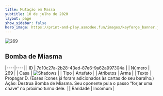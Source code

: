 ```yaml
---
title: Mutação em Massa
subtitle: 10 de julho de 2020
layout: page
show_sidebar: false
hero_image: https://print-and-play.asmodee.fun/images/keyforge_banner.jpg
---
```


![269](https://cdn.keyforgegame.com/media/card_front/pt/479_269_C9C57R97WW83_pt.png)

## Bomba de Miasma

|----|----|
| ID | 7d10c27a-2b28-43ed-87e6-9a62a997304a |
| Número | 269 |
| Casa | ![Shadows](https://archonarcana.com/images/thumb/e/ee/Shadows.png/22px-Shadows.png "Sombras") |
| Tipo | Artefato |
| Atributos | Arma |
| Texto | Propagar D. (Esses ícones já foram adicionados às cartas do seu baralho.) Ação: Destrua Bomba de Miasma.  Seu oponente pula o passo “forjar  uma chave” no próximo turno dele. |
| Raridade | Incomum |
